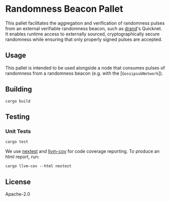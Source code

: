 # Randomness Beacon Pallet

This pallet facilitates the aggregation and verification of randomness pulses from an external verifiable randomness beacon, such as [drand](https://drand.love)'s Quicknet. It enables runtime access to externally sourced, cryptographically secure randomness while ensuring that only properly signed pulses are accepted.

## Usage

This pallet is intended to be used alongside a node that consumes pulses of randomness from a randomness beacon (e.g. with the [`GossipsubNetwork`]). 

## Building

``` shell
cargo build
```

## Testing

### Unit Tests

``` shell
cargo test
```

We use  [nextest](https://nexte.st/) and [llvm-cov](https://llvm.org/docs/CommandGuide/llvm-cov.html) for code coverage reporting. To produce an html report, run:

``` shell
cargo llvm-cov --html nextest
```

## License

Apache-2.0